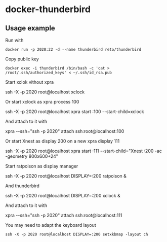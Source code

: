 # docker-thunderbird



## Usage example

Run with

    docker run -p 2020:22 -d --name thunderbird reto/thunderbird 

Copy public key
    
    docker exec -i thunderbird /bin/bash -c 'cat > /root/.ssh/authorized_keys' < ~/.ssh/id_rsa.pub

Start xclok vithout xpra

   ssh -X -p 2020 root@localhost xclock

Or start xclock as xpra process 100

   ssh -X -p 2020 root@localhost xpra start :100 --start-child=xclock

And attach to it with
  
   xpra --ssh="ssh -p 2020" attach ssh:root@localhost:100

Or start Xnest as display 200 on a new xpra display 111

   ssh -X -p 2020 root@localhost xpra start :111 --start-child=\"Xnest :200 -ac -geometry 800x600+24\"

Start ratpoison as display manager

   ssh -X -p 2020 root@localhost DISPLAY=:200 ratpoison & 

And thunderbird

   ssh -X -p 2020 root@localhost DISPLAY=:200 xclock &

And attach to it with
  
   xpra --ssh="ssh -p 2020" attach ssh:root@localhost:111

You may need to adapt the keyboard layout

    ssh -X -p 2020 root@localhost DISPLAY=:200 setxkbmap -layout ch

